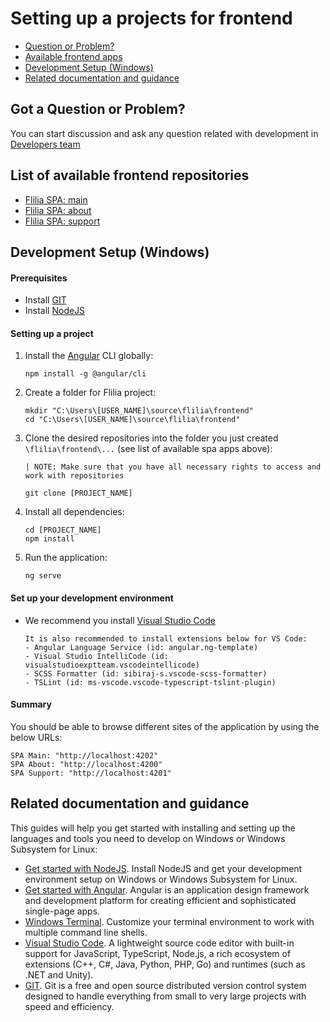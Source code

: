 # Setting up a projects for frontend
- [Question or Problem?](#question)
- [Available frontend apps](#apps)
- [Development Setup (Windows)](#setup)
- [Related documentation and guidance](#guidance)

## <a name="question"></a> Got a Question or Problem?
You can start discussion and ask any question related with development in [Developers team][developers-team] 

## <a name="apps"></a> List of available frontend repositories
- [Flilia SPA: main][flilia-main-client-spa]
- [Flilia SPA: about][flilia-about-client-spa]
- [Flilia SPA: support][flilia-support-client-spa]

## <a name="setup"></a> Development Setup (Windows)

#### Prerequisites
- Install [GIT][git]
- Install [NodeJS][nodejs]

#### Setting up a project
1. Install the [Angular][angular] CLI globally:
    ```shell
    npm install -g @angular/cli
    ```
2. Create a folder for Flilia project:
    ```shell
    mkdir "C:\Users\[USER_NAME]\source\flilia\frontend"
    cd "C:\Users\[USER_NAME]\source\flilia\frontend"
    ```
3. Clone the desired repositories into the folder you just created `\flilia\frontend\...` (see list of available spa apps above):
    ```shell
    | NOTE: Make sure that you have all necessary rights to access and work with repositories

    git clone [PROJECT_NAME]
    ```
4. Install all dependencies:
    ```shell
    cd [PROJECT_NAME]
    npm install
    ```
5. Run the application:
    ```shell
    ng serve
    ```

#### Set up your development environment
- We recommend you install [Visual Studio Code][vscode]
    ```
    It is also recommended to install extensions below for VS Code:
    - Angular Language Service (id: angular.ng-template)
    - Visual Studio IntelliCode (id: visualstudioexptteam.vscodeintellicode)
    - SCSS Formatter (id: sibiraj-s.vscode-scss-formatter)
    - TSLint (id: ms-vscode.vscode-typescript-tslint-plugin)
    ```

#### Summary
You should be able to browse different sites of the application by using the below URLs:
```shell
SPA Main: "http://localhost:4202"
SPA About: "http://localhost:4200"
SPA Support: "http://localhost:4201"
```

## <a name="guidance"></a> Related documentation and guidance

This guides will help you get started with installing and setting up the languages and tools you need to develop on Windows or Windows Subsystem for Linux:

- [Get started with NodeJS][nodejsdocs]. Install NodeJS and get your development environment setup on Windows or Windows Subsystem for Linux.
- [Get started with Angular][angular]. Angular is an application design framework and development platform for creating efficient and sophisticated single-page apps.
- [Windows Terminal][terminal]. Customize your terminal environment to work with multiple command line shells.
- [Visual Studio Code][vscodedocs]. A lightweight source code editor with built-in support for JavaScript, TypeScript, Node.js, a rich ecosystem of extensions (C++, C#, Java, Python, PHP, Go) and runtimes (such as .NET and Unity).
- [GIT][gitdocs]. Git is a free and open source distributed version control system designed to handle everything from small to very large projects with speed and efficiency.

#
[developers-team]: https://github.com/orgs/flilia/teams/developers-team/
[git]: https://git-scm.com/
[gitdocs]: https://git-scm.com/doc
[nodejs]: https://nodejs.org/
[nodejsdocs]: https://docs.microsoft.com/en-us/windows/nodejs/
[vscode]: https://code.visualstudio.com/
[vscodedocs]: https://code.visualstudio.com/docs/
[angular]: https://angular.io/docs/
[terminal]: https://docs.microsoft.com/en-us/windows/terminal/
[flilia-main-client-spa]: https://github.com/flilia/flilia-main-client-spa
[flilia-about-client-spa]: https://github.com/flilia/flilia-about-client-spa
[flilia-support-client-spa]: https://github.com/flilia/flilia-support-client-spa